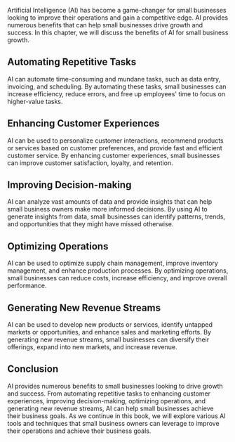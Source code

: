 

Artificial Intelligence (AI) has become a game-changer for small businesses looking to improve their operations and gain a competitive edge. AI provides numerous benefits that can help small businesses drive growth and success. In this chapter, we will discuss the benefits of AI for small business growth.

Automating Repetitive Tasks
---------------------------

AI can automate time-consuming and mundane tasks, such as data entry, invoicing, and scheduling. By automating these tasks, small businesses can increase efficiency, reduce errors, and free up employees' time to focus on higher-value tasks.

Enhancing Customer Experiences
------------------------------

AI can be used to personalize customer interactions, recommend products or services based on customer preferences, and provide fast and efficient customer service. By enhancing customer experiences, small businesses can improve customer satisfaction, loyalty, and retention.

Improving Decision-making
-------------------------

AI can analyze vast amounts of data and provide insights that can help small business owners make more informed decisions. By using AI to generate insights from data, small businesses can identify patterns, trends, and opportunities that they might have missed otherwise.

Optimizing Operations
---------------------

AI can be used to optimize supply chain management, improve inventory management, and enhance production processes. By optimizing operations, small businesses can reduce costs, increase efficiency, and improve overall performance.

Generating New Revenue Streams
------------------------------

AI can be used to develop new products or services, identify untapped markets or opportunities, and enhance sales and marketing efforts. By generating new revenue streams, small businesses can diversify their offerings, expand into new markets, and increase revenue.

Conclusion
----------

AI provides numerous benefits to small businesses looking to drive growth and success. From automating repetitive tasks to enhancing customer experiences, improving decision-making, optimizing operations, and generating new revenue streams, AI can help small businesses achieve their business goals. As we continue in this book, we will explore various AI tools and techniques that small business owners can leverage to improve their operations and achieve their business goals.

